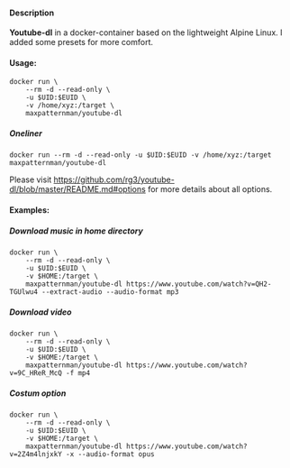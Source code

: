 #### Description

**Youtube-dl** in a docker-container based on the lightweight Alpine Linux.
I added some presets for more comfort.

#### Usage:

    docker run \
        --rm -d --read-only \
        -u $UID:$EUID \
        -v /home/xyz:/target \
        maxpatternman/youtube-dl

##### Oneliner
`docker run --rm -d --read-only -u $UID:$EUID -v /home/xyz:/target maxpatternman/youtube-dl`

Please visit https://github.com/rg3/youtube-dl/blob/master/README.md#options for more details about all options.

#### Examples:

##### Download music in home directory
    docker run \
        --rm -d --read-only \
        -u $UID:$EUID \
        -v $HOME:/target \
        maxpatternman/youtube-dl https://www.youtube.com/watch?v=QH2-TGUlwu4 --extract-audio --audio-format mp3

##### Download video
    docker run \
        --rm -d --read-only \
        -u $UID:$EUID \
        -v $HOME:/target \
        maxpatternman/youtube-dl https://www.youtube.com/watch?v=9C_HReR_McQ -f mp4

##### Costum option
    docker run \
        --rm -d --read-only \
        -u $UID:$EUID \
        -v $HOME:/target \
        maxpatternman/youtube-dl https://www.youtube.com/watch?v=2Z4m4lnjxkY -x --audio-format opus


